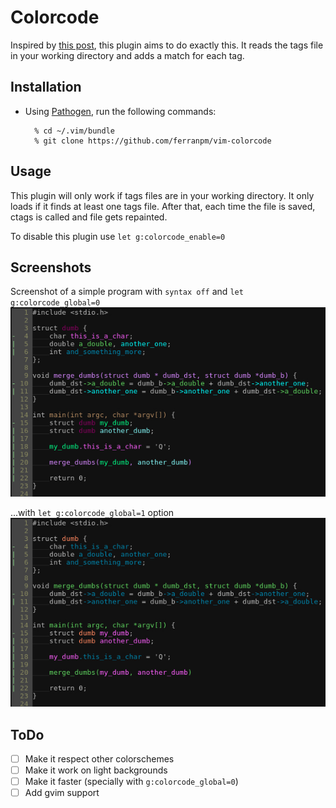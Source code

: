 # Colorcode
Inspired by [this post](https://medium.com/programming-ideas-tutorial-and-experience/3a6db2743a1e), this plugin aims to do exactly this. It reads the tags file in your working directory and adds a match for each tag.

## Installation

* Using [Pathogen](https://github.com/tpope/vim-pathogen), run the following commands:

        % cd ~/.vim/bundle
        % git clone https://github.com/ferranpm/vim-colorcode

## Usage

This plugin will only work if tags files are in your working directory.
It only loads if it finds at least one tags file.
After that, each time the file is saved, ctags is called and file gets repainted.

To disable this plugin use `let g:colorcode_enable=0`

## Screenshots

Screenshot of a simple program with `syntax off` and `let g:colorcode_global=0`
![Screenshot\_1](screenshot_1.jpg)

...with `let g:colorcode_global=1` option
![Screenshot\_2](screenshot_2.jpg)

## ToDo

- [ ] Make it respect other colorschemes
- [ ] Make it work on light backgrounds
- [ ] Make it faster (specially with `g:colorcode_global=0`)
- [ ] Add gvim support
